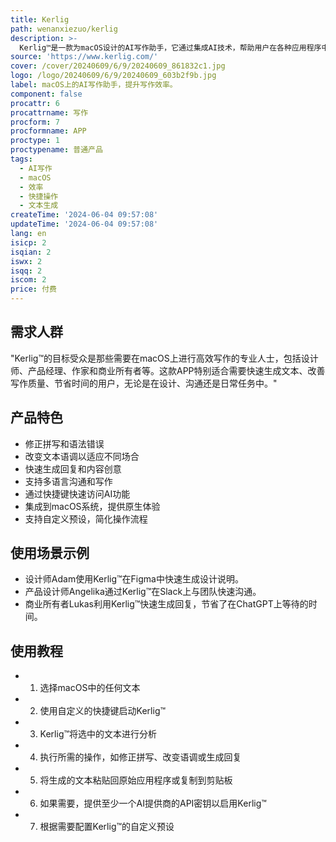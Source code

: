 ```yaml
---
title: Kerlig
path: wenanxiezuo/kerlig
description: >-
  Kerlig™是一款为macOS设计的AI写作助手，它通过集成AI技术，帮助用户在各种应用程序中快速生成文本、修正语法、改变语调、回答问题等，显著提高写作效率和质量。产品背景信息显示，Kerlig™由Jarek开发，支持OpenAI、Anthropic和Gemma等AI模型，提供快捷键操作，无需切换上下文即可使用。产品定位为提高生产力，价格为27美元起。
source: 'https://www.kerlig.com/'
cover: /cover/20240609/6/9/20240609_861832c1.jpg
logo: /logo/20240609/6/9/20240609_603b2f9b.jpg
label: macOS上的AI写作助手，提升写作效率。
component: false
procattr: 6
procattrname: 写作
procform: 7
procformname: APP
proctype: 1
proctypename: 普通产品
tags:
  - AI写作
  - macOS
  - 效率
  - 快捷操作
  - 文本生成
createTime: '2024-06-04 09:57:08'
updateTime: '2024-06-04 09:57:08'
lang: en
isicp: 2
isqian: 2
iswx: 2
isqq: 2
iscom: 2
price: 付费
---
```




## 需求人群
"Kerlig™的目标受众是那些需要在macOS上进行高效写作的专业人士，包括设计师、产品经理、作家和商业所有者等。这款APP特别适合需要快速生成文本、改善写作质量、节省时间的用户，无论是在设计、沟通还是日常任务中。"

## 产品特色
* 修正拼写和语法错误
* 改变文本语调以适应不同场合
* 快速生成回复和内容创意
* 支持多语言沟通和写作
* 通过快捷键快速访问AI功能
* 集成到macOS系统，提供原生体验
* 支持自定义预设，简化操作流程

## 使用场景示例
* 设计师Adam使用Kerlig™在Figma中快速生成设计说明。
* 产品设计师Angelika通过Kerlig™在Slack上与团队快速沟通。
* 商业所有者Lukas利用Kerlig™快速生成回复，节省了在ChatGPT上等待的时间。

## 使用教程
* 1. 选择macOS中的任何文本
* 2. 使用自定义的快捷键启动Kerlig™
* 3. Kerlig™将选中的文本进行分析
* 4. 执行所需的操作，如修正拼写、改变语调或生成回复
* 5. 将生成的文本粘贴回原始应用程序或复制到剪贴板
* 6. 如果需要，提供至少一个AI提供商的API密钥以启用Kerlig™
* 7. 根据需要配置Kerlig™的自定义预设

  
